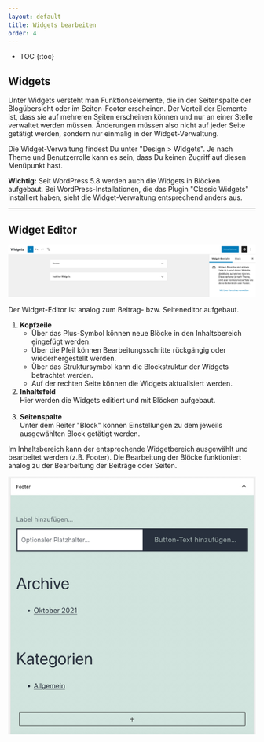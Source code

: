 ```yaml
---
layout: default
title: Widgets bearbeiten
order: 4
---
```


* TOC
{:toc}

## Widgets

Unter Widgets versteht man Funktionselemente, die in der Seitenspalte der Blogübersicht oder im Seiten-Footer erscheinen. Der Vorteil der Elemente ist, dass sie auf mehreren Seiten erscheinen können und nur an einer Stelle verwaltet werden müssen. Änderungen müssen also nicht auf jeder Seite getätigt werden, sondern nur einmalig in der Widget-Verwaltung.

Die Widget-Verwaltung findest Du unter "Design > Widgets". Je nach Theme und Benutzerrolle kann es sein, dass Du keinen Zugriff auf diesen Menüpunkt hast.

<div class="box">
<strong>Wichtig:</strong> Seit WordPress 5.8 werden auch die Widgets in Blöcken aufgebaut. Bei WordPress-Installationen, die das Plugin "Classic Widgets" installiert haben, sieht die Widget-Verwaltung entsprechend anders aus.
</div>

---

## Widget Editor

![alt text](editor-widgets.jpg "Screen der Widgetverwaltung")

Der Widget-Editor ist analog zum Beitrag- bzw. Seiteneditor aufgebaut.

1. **Kopfzeile**
    * Über das Plus-Symbol können neue Blöcke in den Inhaltsbereich eingefügt werden.
    * Über die Pfeil können Bearbeitungsschritte rückgängig oder wiederhergestellt werden.
    * Über das Struktursymbol kann die Blockstruktur der Widgets betrachtet werden.
    * Auf der rechten Seite können die Widgets aktualisiert werden.
2. **Inhaltsfeld**<br />Hier werden die Widgets editiert und mit Blöcken aufgebaut.<br /><br />
3. **Seitenspalte**<br />Unter dem Reiter "Block" können Einstellungen zu dem jeweils ausgewählten Block getätigt werden.

Im Inhaltsbereich kann der entsprechende Widgetbereich ausgewählt und bearbeitet werden (z.B. Footer). Die Bearbeitung der Blöcke funktioniert analog zu der Bearbeitung der Beiträge oder Seiten.

![alt text](editor-widget-selected.jpg "Screen des ausgewählten Widgetbereichs")
